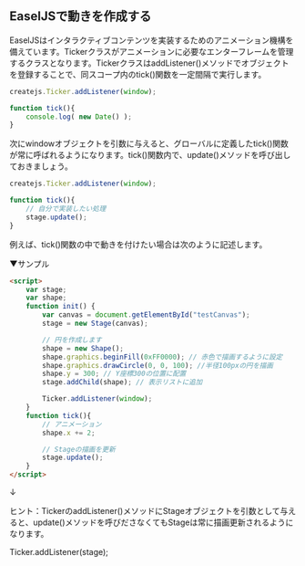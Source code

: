 
## EaselJSで動きを作成する

EaselJSはインタラクティブコンテンツを実装するためのアニメーション機構を備えています。Tickerクラスがアニメーションに必要なエンターフレームを管理するクラスとなります。TickerクラスはaddListener()メソッドでオブジェクトを登録することで、同スコープ内のtick()関数を一定間隔で実行します。

```js
createjs.Ticker.addListener(window);

function tick(){
    console.log( new Date() );
}
```

次にwindowオブジェクトを引数に与えると、グローバルに定義したtick()関数が常に呼ばれるようになります。tick()関数内で、update()メソッドを呼び出しておきましょう。

```js
createjs.Ticker.addListener(window);

function tick(){
    // 自分で実装したい処理
    stage.update();
}
```

例えば、tick()関数の中で動きを付けたい場合は次のように記述します。

▼サンプル
```html
<script>
	var stage;
	var shape;
	function init() {
		var canvas = document.getElementById("testCanvas");
		stage = new Stage(canvas);

		// 円を作成します
		shape = new Shape();
		shape.graphics.beginFill(0xFF0000); // 赤色で描画するように設定
		shape.graphics.drawCircle(0, 0, 100); //半径100pxの円を描画
		shape.y = 300; // Y座標300の位置に配置
		stage.addChild(shape); // 表示リストに追加

		Ticker.addListener(window);
	}
	function tick(){
		// アニメーション
		shape.x += 2;

		// Stageの描画を更新
		stage.update();
	}
</script>
```

↓



ヒント：TickerのaddListener()メソッドにStageオブジェクトを引数として与えると、update()メソッドを呼びださなくてもStageは常に描画更新されるようになります。

Ticker.addListener(stage);
